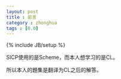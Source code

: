 ```yaml
---
layout: post
title : 前言
category : zhonghua
tags : [0.0]
---
```

{% include JB/setup %}

SICP使用的是Scheme，而本人想学习的是CL。    


所以本人的題集是翻译为CL之后的解答。
